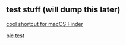 ## test stuff (will dump this later) ##

[cool shortcut for macOS Finder](finder_minimalistic_view_shortcut.md)

[pic test](picture_tst.md)



